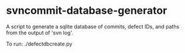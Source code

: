 svncommit-database-generator
============================

A script to generate a sqlite database of commits, defect IDs, and paths from the output of 'svn log'.

To run: 
./defectdbcreate.py
